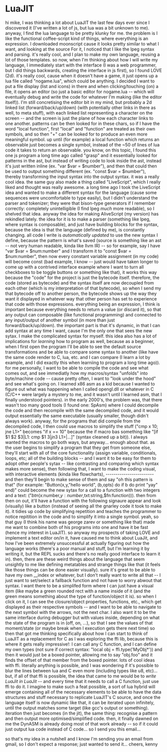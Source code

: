# LuaJIT

hi mike,
I was thinking a lot about LuaJIT the last few days ever since I discovered it (I've written a lot of js, but lua was a bit unknown to me). anyway, I find the lua language to be pretty klunky for me. the problem is I like the functional coffee-script kind of things, where everything is an expression. I downloaded moonscript cause it looks pretty similar to what I want, and looking at the source For it, I noticed that I like the lpeg syntax and parsing. it's really cool, and I plan to make my own language, reusing a lot of those templates.
so now, when I'm thinking about how I will write my language, I immediately start with the interface (I was a web programmer, but I did things backwards, creating the interface in js first), so I found LOVE (2d). it's really cool, cause when it doesn't have a game, it just opens up a lua file called "nogame.lua", which could be anything. I decided I want to put a file display (list and icons) in there and when clicking/touching (on) a file, it opens an editor (so just a basic editor for nogame.lua -- which will eventually debug and write the code for whatever I'm making (like the editor itself)). I'm still concretising the editor bit in my mind, but probably a 2d linked list (forward/back/up/down) (with potentially other links in there as well, to meta stuff), with each linked list representing a character on the screen -- and the screen is just the plane of how each character links to one another. patterns can be then looked for in these chars, so if I have the word "local function", first "local" and "function" are treated as their own symbols, and so then "<local>+<function>" can be looked for to produce an even more meaningful symbol. up until (for example) a local function which returns an observable just becomes a single symbol, instead of the ~50 of lines of lua code it takes to return an observable.
    you know, on this topic, I found this one js program a long time ago called "grasp" and it essentially looked for patterns in the ast, but instead of writing code to look inside the ast, instead it's just written inline (ex. "var $var = $number"), and then that could then be used to output something different (ex. "const $var = $number"), thereby transforming the input syntax into the output syntax. it was a really cool idea. the same guy also made a thing called "LiveScript", which I really liked and thought was really awesome.
        a long time ago I took the LiveScript idea and wanted to make a different syntax for the language (cause some sequences were uncomfortable to type easily), but I didn't understand the parser and tokenizer; they were that bison-type generators if I remember correctly: completely unintelligible (I find lpeg *much* more readable), so I shelved that idea.
        anyway the idea for making AliveScript (my version) has rekindled lately. the idea for it is to make a parser (something like lpeg, where syntax is composable), and just have building blocks for the syntax, because the idea is that the language (defined by me), is constantly changing. all code I write is *automatically updated* to use the new syntax I define, because the pattern is what's saved (source is something like an ast -- not very human readable, kinda like llvm IR) -- so for example, say I have "var $var = $num:number" and I transform it to "const $var = $num:number", then now every constant variable assignment (in my code) will become const (bad example, I know -- just would have taken longer to come up with a contrived interface example where I want to turn all checkboxes to be toggle buttons or something like that), it works this way because the "code" for the project is just the bytecode itself. therefore, the code (stored as bytecode) and the syntax itself are now decoupled from each other (which is my interpretation of that bytecode), so when I send my that bytecode off to another person, the bytecode shows up the way they want it displayed in whatever way that other person has set to experience that code with those expressions.
        everything being an expression, I think is important because everything needs to return a value (or discard it), so that any output can composable (like functional programming) and connected to any input/output of another symbol (in more than just forward/back/up/down). the important part is that it's dynamic, in that I can add syntax at any time I want, cause I'm the only one that sees the new sytax. I make the complicated syntax for myself.
        this idea also has a lot of implications for *learning* how to program as well, because as a beginner, when I first open the program I'll be able to see the default source transformations and be able to compare some syntax to another (like have the same code render to C, lua, etc. and I can compare (I learn a lot by example, and I did exactly this when learniing to program a long time ago)). for me personally, I want to be able to compile the code and see what comes out, and see immediatly how my macros/syntax "unfolds" into byte/machine code -- cause pretty often, I want to "look under the hood" and see what's going on.
            I learned x86 asm as a kid because I wanted to figure out what was happening when I called opengl.dll or whatever in C (C/C++ were largely a mystery to me, and it wasn't until I learned asm, that I finally understood pointers). in the early 2000's, the problem was, that there wasn't too many good tools (I found one: SpAsm) where I could decompile the code and then recompile with the same decompiled code, and it would output essentially the same executable (usually smaller, though didn't always work). anyway, for the programs that did compile from the decompiled code, I then could use macros to simplify the stuff ("cmp x 10; jne L1>" becomes "if x == 10" because the if macro bas something like "[if $1 $2 $3|L1: cmp $1 $3| jn$3 L1>|...]" (syntax cleaned up a bit)). I always wanted the macros to go both ways, but anyway... enough about that.
        as the user begins to simplify a program that they get from someone else, they'll start with all of the core functionality (assign variable, conditionals, loops, etc; all of the building blocks -- and I want it to be easy for them to adopt other people's sytax -- like contrasting and comparing which syntax makes more sense), then following that, I want to make the coding visual, with interactive elements (kinda like flowcharts), ------------------------ and then they'll begin to make sense of them and say "oh this pattern is that" (for example: "Button(x,y,"hello world", (b,opts) do if b do print "yay" end)" could become the new sytax for a call to a function with two integers and a text: ("$btn($x:number,$y:number,$txt:string,$fn:function))). then from then on out, it'll have a function with the following signaure appear and look (visually) like a button (instead of seeing all the gnarley code it took to make it). it tidies up code by simplifying repetition and teaches the programmer to notice repitition in the code and to simplify it into a single symbol.
        yeah, so that guy (I think his name was george zarev or something like that) made me want to combine both of his programs into one and have it be fast (hence my interest in LuaJIT).
    so anyway my prospects of taking LOVE and implement a text editor on/in it, have caused me to think about LuaJit, and how I've been extremely unsuccessful at actually figuring out how the language works (there's a poor manual and stuff, but I'm learning it by writing it, but the REPL sucks and there's no really good interface to learn it in). then, there are these weird things about the language that seem unsightly to me like defining metatables and strange things like that (it feels like those things can be done easier visually). sure it's great to be able to have my own __index or whatever, but I don't really want to write all that -- I just want to set/select a fallback function and not have to worry abwout that syntax. I want there to be a simplifed form where I can just have a visual item (like maybe a green rounded rect with a name inside of it (and the green means something about the type of function/object it is). so when I click on it, I can see the closure/object properties, functions, etc., which get displayed as their respective symbols -- and I want to be able to navigate to the next symbol with the arrows, not the next char. I also want it to be the same interface during debugger but with values inside, depending on what the state of the program is in (off, on, ...), so that I see the values of that moment/state (or maybe break when I execution gets there next time)
so then that got me thinking specifically about how I can start to think of LuaJIT as a replacement for C as I was exploring the ffi lib, because this is where it gets really impressive!: I can call any C function, and I can define my own types (not sure if correct syntax: "local obj = ffi.type('MyObj*')) and then it would just be a boxed pointer, allowing me to say "obj.foo" and it finds the offset of that member from the boxed pointer. lots of cool ideas with ffi. literally anything is possible, and I was wondering if it's possible to blur the lines between lua and C even more (including types like u8, etc)...
but, if all of that ffi is possible, the idea that came to me would be to *write LuaJit in LuaJit* -- and every time that it needs to call a C function, just use ffi to do it. I imagine to make such a feat possible, a sort of lua hybrid will emerge containing all of the necessary elements to be able to have the data structures and stuff necessary to replicate LuaJIT's C source, and once the language itself is now dynamic like that, it can be iterated upon infinitely, until the output matches some target (like gcc's output or something). iteration then just becomes (in the jit), the same thing: recognise a pattern and then output more optimised/simplified code.
then, it finally dawned on me the DynASM is already doing most of that work already -- so if it could just output lua code instead of C code... so I send you this email...

so that's my idea in a nutshell and I know I'm sending you an email from gmail, so I don't expect a response; just wanted to send it...
cheers, kenny
